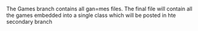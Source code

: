 The Games branch contains all gan=mes files. The final file will contain all the games embedded into a single class which will be posted in hte secondary branch
